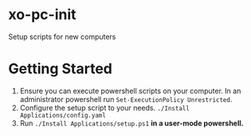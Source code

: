 # xo-pc-init
Setup scripts for new computers

# Getting Started

1. Ensure you can execute powershell scripts on your computer. In an administrator powershell run `Set-ExecutionPolicy Unrestricted`.
2. Configure the setup script to your needs. `./Install Applications/config.yaml`
3. Run `./Install Applications/setup.ps1` **in a user-mode powershell.**